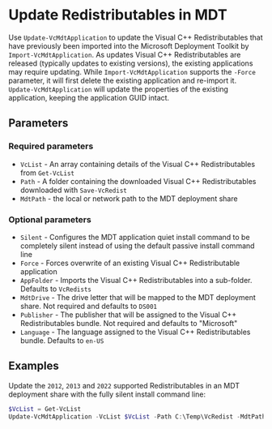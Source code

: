 # Update Redistributables in MDT

Use `Update-VcMdtApplication` to update the Visual C++ Redistributables that have previously been imported into the Microsoft Deployment Toolkit by `Import-VcMdtApplication`. As updates Visual C++ Redistributables are released (typically updates to existing versions), the existing applications may require updating. While `Import-VcMdtApplication` supports the `-Force` parameter, it will first delete the existing application and re-import it. `Update-VcMdtApplication` will update the properties of the existing application, keeping the application GUID intact.

## Parameters

### Required parameters

* `VcList` - An array containing details of the Visual C++ Redistributables from `Get-VcList`
* `Path` - A folder containing the downloaded Visual C++ Redistributables downloaded with `Save-VcRedist`
* `MdtPath` - the local or network path to the MDT deployment share

### Optional parameters

* `Silent` - Configures the MDT application quiet install command to be completely silent instead of using the default passive install command line
* `Force` - Forces overwrite of an existing Visual C++ Redistributable application
* `AppFolder` - Imports the Visual C++ Redistributables into a sub-folder. Defaults to `VcRedists`
* `MdtDrive` - The drive letter that will be mapped to the MDT deployment share. Not required and defaults to `DS001`
* `Publisher` - The publisher that will be assigned to the Visual C++ Redistributables bundle. Not required and defaults to "Microsoft"
* `Language` - The language assigned to the Visual C++ Redistributables bundle. Defaults to `en-US`

## Examples

Update the `2012`, `2013` and `2022` supported Redistributables in an MDT deployment share with the fully silent install command line:

```powershell
$VcList = Get-VcList
Update-VcMdtApplication -VcList $VcList -Path C:\Temp\VcRedist -MdtPath \\server\deployment -Silent
```
